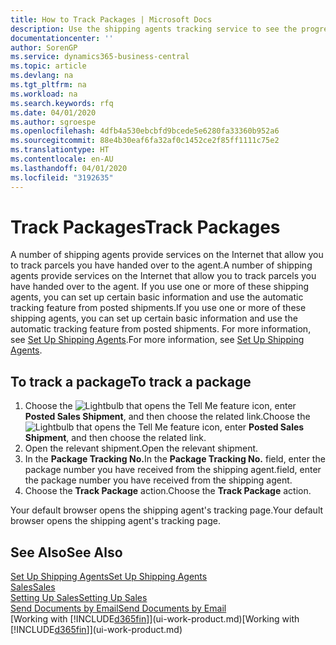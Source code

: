 ```yaml
---
title: How to Track Packages | Microsoft Docs
description: Use the shipping agents tracking service to see the progress of a delivery.
documentationcenter: ''
author: SorenGP
ms.service: dynamics365-business-central
ms.topic: article
ms.devlang: na
ms.tgt_pltfrm: na
ms.workload: na
ms.search.keywords: rfq
ms.date: 04/01/2020
ms.author: sgroespe
ms.openlocfilehash: 4dfb4a530ebcbfd9bcede5e6280fa33360b952a6
ms.sourcegitcommit: 88e4b30eaf6fa32af0c1452ce2f85ff1111c75e2
ms.translationtype: HT
ms.contentlocale: en-AU
ms.lasthandoff: 04/01/2020
ms.locfileid: "3192635"
---
```

# <a name="track-packages"></a><span data-ttu-id="45824-103">Track Packages</span><span class="sxs-lookup"><span data-stu-id="45824-103">Track Packages</span></span>
<span data-ttu-id="45824-104">A number of shipping agents provide services on the Internet that allow you to track parcels you have handed over to the agent.</span><span class="sxs-lookup"><span data-stu-id="45824-104">A number of shipping agents provide services on the Internet that allow you to track parcels you have handed over to the agent.</span></span> <span data-ttu-id="45824-105">If you use one or more of these shipping agents, you can set up certain basic information and use the automatic tracking feature from posted shipments.</span><span class="sxs-lookup"><span data-stu-id="45824-105">If you use one or more of these shipping agents, you can set up certain basic information and use the automatic tracking feature from posted shipments.</span></span> <span data-ttu-id="45824-106">For more information, see [Set Up Shipping Agents](sales-how-to-set-up-shipping-agents.md).</span><span class="sxs-lookup"><span data-stu-id="45824-106">For more information, see [Set Up Shipping Agents](sales-how-to-set-up-shipping-agents.md).</span></span>  

## <a name="to-track-a-package"></a><span data-ttu-id="45824-107">To track a package</span><span class="sxs-lookup"><span data-stu-id="45824-107">To track a package</span></span>
1. <span data-ttu-id="45824-108">Choose the ![Lightbulb that opens the Tell Me feature](media/ui-search/search_small.png "Tell me what you want to do") icon, enter **Posted Sales Shipment**, and then choose the related link.</span><span class="sxs-lookup"><span data-stu-id="45824-108">Choose the ![Lightbulb that opens the Tell Me feature](media/ui-search/search_small.png "Tell me what you want to do") icon, enter **Posted Sales Shipment**, and then choose the related link.</span></span>
2. <span data-ttu-id="45824-109">Open the relevant shipment.</span><span class="sxs-lookup"><span data-stu-id="45824-109">Open the relevant shipment.</span></span>
3. <span data-ttu-id="45824-110">In the **Package Tracking No.**</span><span class="sxs-lookup"><span data-stu-id="45824-110">In the **Package Tracking No.**</span></span> <span data-ttu-id="45824-111">field, enter the package number you have received from the shipping agent.</span><span class="sxs-lookup"><span data-stu-id="45824-111">field, enter the package number you have received from the shipping agent.</span></span>
4. <span data-ttu-id="45824-112">Choose the **Track Package** action.</span><span class="sxs-lookup"><span data-stu-id="45824-112">Choose the **Track Package** action.</span></span>

<span data-ttu-id="45824-113">Your default browser opens the shipping agent's tracking page.</span><span class="sxs-lookup"><span data-stu-id="45824-113">Your default browser opens the shipping agent's tracking page.</span></span>

## <a name="see-also"></a><span data-ttu-id="45824-114">See Also</span><span class="sxs-lookup"><span data-stu-id="45824-114">See Also</span></span>
[<span data-ttu-id="45824-115">Set Up Shipping Agents</span><span class="sxs-lookup"><span data-stu-id="45824-115">Set Up Shipping Agents</span></span>](sales-how-to-set-up-shipping-agents.md)  
[<span data-ttu-id="45824-116">Sales</span><span class="sxs-lookup"><span data-stu-id="45824-116">Sales</span></span>](sales-manage-sales.md)  
[<span data-ttu-id="45824-117">Setting Up Sales</span><span class="sxs-lookup"><span data-stu-id="45824-117">Setting Up Sales</span></span>](sales-setup-sales.md)  
[<span data-ttu-id="45824-118">Send Documents by Email</span><span class="sxs-lookup"><span data-stu-id="45824-118">Send Documents by Email</span></span>](ui-how-send-documents-email.md)  
<span data-ttu-id="45824-119">[Working with [!INCLUDE[d365fin](includes/d365fin_md.md)]](ui-work-product.md)</span><span class="sxs-lookup"><span data-stu-id="45824-119">[Working with [!INCLUDE[d365fin](includes/d365fin_md.md)]](ui-work-product.md)</span></span>
